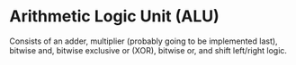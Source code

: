 # Arithmetic Logic Unit (ALU) 
Consists of an adder, multiplier (probably going to be implemented last), 
bitwise and, bitwise exclusive or (XOR), bitwise or, and shift left/right logic. 
